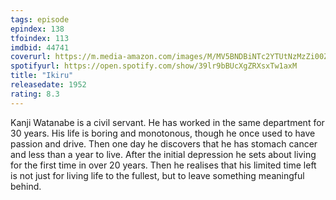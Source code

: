 ```yaml
---
tags: episode
epindex: 138
tfoindex: 113
imdbid: 44741
coverurl: https://m.media-amazon.com/images/M/MV5BNDBiNTc2YTUtNzMzZi00ZjZhLWEwMGMtZjEzMzAyYzk2MjYyXkEyXkFqcGdeQXVyMTA0MTM5NjI2._V1_SX202_CR0,0,202,300_.jpg
spotifyurl: https://open.spotify.com/show/39lr9bBUcXgZRXsxTw1axM
title: "Ikiru"
releasedate: 1952
rating: 8.3
---
```


Kanji Watanabe is a civil servant. He has worked in the same department for 30 years. His life is boring and monotonous, though he once used to have passion and drive. Then one day he discovers that he has stomach cancer and less than a year to live. After the initial depression he sets about living for the first time in over 20 years. Then he realises that his limited time left is not just for living life to the fullest, but to leave something meaningful behind.